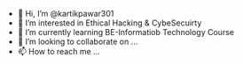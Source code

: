 - 👋 Hi, I’m @kartikpawar301
- 👀 I’m interested in Ethical Hacking & CybeSecuirty
- 🌱 I’m currently learning BE-Informatiob Technology Course
- 💞️ I’m looking to collaborate on ...
- 📫 How to reach me ...

<!---
kartikpawar301/kartikpawar301 is a ✨ special ✨ repository because its `README.md` (this file) appears on your GitHub profile.
You can click the Preview link to take a look at your changes.
--->
